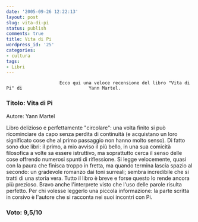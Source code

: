 ```yaml
---
date: '2005-09-26 12:22:13'
layout: post
slug: vita-di-pi
status: publish
comments: true
title: Vita di Pi
wordpress_id: '25'
categories:
- cultura
tags:
- Libri
---
```


                        Ecco qui una veloce recensione del libro "Vita di Pi" di                         Yann Martel.


###                          Titolo: Vita di Pi
Autore: Yann Martel


Libro delizioso e perfettamente "circolare": una volta finito si può                         ricominciare da capo senza perdita di continuità                         (e acquistano un loro significato cose che al primo passaggio non                         hanno molto senso).
Di fatto sono due libri: il primo, a mio avviso il più bello,                         in una sua comicità filosofica a volte sa essere istruttivo, ma                         soprattutto cerca il senso delle cose offrendo numerosi spunti di                         riflessione. Si legge velocemente, quasi con la paura che finisca troppo                         in fretta, ma quando termina lascia spazio al secondo: un gradevole                         romanzo dai toni surreali; sembra incredibile che si tratti di una storia                         vera. Tutto il libro è breve e forse questo lo rende ancora                         più prezioso. Bravo anche l'interprete visto che l'uso delle                         parole risulta perfetto.
Per chi volesse leggerlo una piccola informazione: la parte scritta                         in corsivo è l'autore che si racconta nei suoi incontri con Pi.


### Voto: 9,5/10
